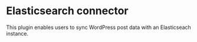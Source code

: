 # Elasticsearch connector

This plugin enables users to sync WordPress post data with an Elasticseach instance.
